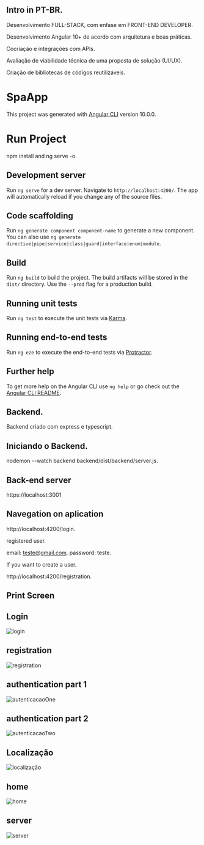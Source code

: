 ## Intro in PT-BR.

Desenvolvimento FULL-STACK, com enfase em FRONT-END DEVELOPER. 

Desenvolvimento Angular 10+ de acordo com arquitetura e boas práticas.

Cocriação e integrações com APIs.

Avaliação de viabilidade técnica de uma proposta de solução (UI/UX).

Criação de bibliotecas de códigos reutilizáveis.

# SpaApp

This project was generated with [Angular CLI](https://github.com/angular/angular-cli) version 10.0.0.

# Run Project

npm install and ng serve -o.

## Development server

Run `ng serve` for a dev server. Navigate to `http://localhost:4200/`. The app will automatically reload if you change any of the source files.

## Code scaffolding

Run `ng generate component component-name` to generate a new component. You can also use `ng generate directive|pipe|service|class|guard|interface|enum|module`.

## Build

Run `ng build` to build the project. The build artifacts will be stored in the `dist/` directory. Use the `--prod` flag for a production build.

## Running unit tests

Run `ng test` to execute the unit tests via [Karma](https://karma-runner.github.io).

## Running end-to-end tests

Run `ng e2e` to execute the end-to-end tests via [Protractor](http://www.protractortest.org/).

## Further help

To get more help on the Angular CLI use `ng help` or go check out the [Angular CLI README](https://github.com/angular/angular-cli/blob/master/README.md).

## Backend.
Backend criado com express e typescript.
## Iniciando o Backend.
nodemon --watch backend backend/dist/backend/server.js.
## Back-end server

https://localhost:3001

## Navegation on aplication

http://localhost:4200/login.

registered user.

email: teste@gmail.com.
password: teste.

If you want to create a user.

http://localhost:4200/registration.

## Print Screen

## Login

![login](https://user-images.githubusercontent.com/75075067/197666104-786473ba-f53d-459a-82aa-5757d4405c80.png)

## registration

![registration](https://user-images.githubusercontent.com/75075067/197666180-38135437-8d5d-491f-872d-675d735b9cf7.png)

## authentication part 1

![autenticacaoOne](https://user-images.githubusercontent.com/75075067/197666259-18e4c1f5-35e7-4a95-a893-0e3e8399f787.png)

## authentication part 2

![autenticacaoTwo](https://user-images.githubusercontent.com/75075067/197666335-de6852bc-c3df-4832-9378-f35503a9075a.png)

## Localização 

![localização](https://user-images.githubusercontent.com/75075067/197666388-3a239ecf-a084-47fd-8a1b-371e8db49ec6.png)

## home

![home](https://user-images.githubusercontent.com/75075067/197666424-644982a7-fae7-4517-b41b-4511798ada72.png)

## server

![server](https://user-images.githubusercontent.com/75075067/197666457-cfa115ad-3495-4ebf-97c5-eb468bfc3121.png)






